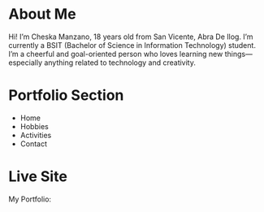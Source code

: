 # About Me 
Hi! I’m Cheska Manzano, 18 years old from San Vicente, Abra De Ilog. I’m currently a BSIT (Bachelor of Science in Information Technology) student. I’m a cheerful and goal-oriented person who loves learning new things—especially anything related to technology and creativity.
# Portfolio Section
* Home
* Hobbies
* Activities
* Contact
# Live Site
My Portfolio: 
